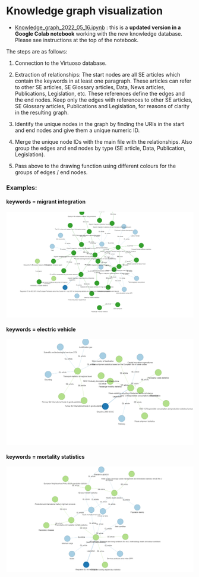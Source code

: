 # Knowledge graph visualization

- [Knowledge_graph_2022_05_16.ipynb](https://github.com/eurostat/NLP4Stat/blob/testing/Knowledge%20Database/Knowledge_graph/Knowledge_graph_2022_05_16.ipynb) : this is a **updated version in a Google Colab notebook** working with the new knowledge database. Please see instructions at the top of the notebook.


The steps are as follows: 

1.  Connection to the Virtuoso database. 

2.  Extraction of relationships: The start nodes are all SE articles which contain the keywords in at least one paragraph. These articles can refer to other SE articles, SE Glossary articles, Data, News articles, Publications, Legislation, etc. These references define the edges and the end nodes. 
Keep only the edges with references to other SE articles, SE Glossary articles, Publications and Legislation, for reasons of clarity in the resulting graph. 

3.  Identify the unique nodes in the graph by finding the URIs in the start and end nodes and give them a unique numeric ID. 

4.  Merge the unique node IDs with the main file with the relationships. Also group the edges and end nodes by type (SE article, Data, Publication, Legislation). 

5.  Pass above to the drawing function using different colours for the groups of edges / end nodes.


### Examples: 
#### keywords = migrant integration 

<img src="./Figs/migrant_integration.png" width="800">

#### keywords = electric vehicle 

<img src="./Figs/electric_vehicle.png" width="800">

#### keywords = mortality statistics 

<img src="./Figs/mortality_statistics.png" width="800">
